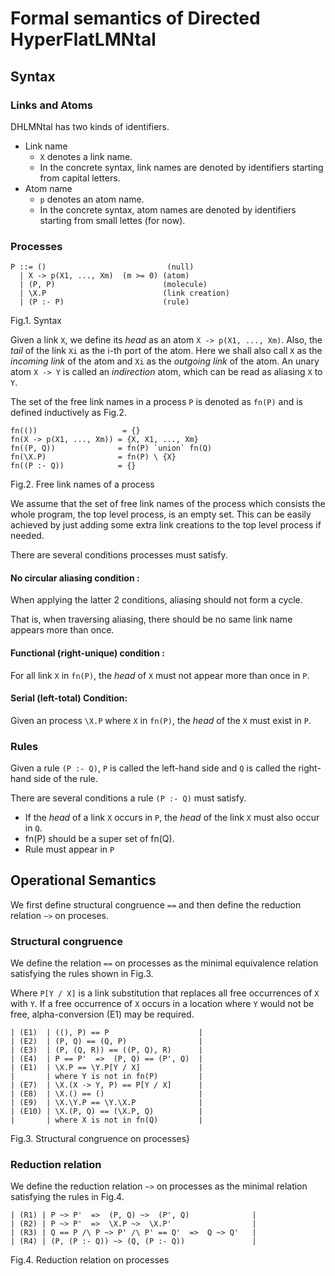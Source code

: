 # Formal semantics of Directed HyperFlatLMNtal 

## Syntax

### Links and Atoms

DHLMNtal has two kinds of identifiers.

- Link name
  - `X` denotes a link name.
  - In the concrete syntax, link names are denoted by identifiers starting from capital letters.
- Atom name
  - `p` denotes an atom name.
  - In the concrete syntax, atom names are denoted by identifiers starting from small lettes (for now).

### Processes

```
P ::= ()                           (null)
  | X -> p(X1, ..., Xm)  (m >= 0) (atom)
  | (P, P)                        (molecule)
  | \X.P                          (link creation)
  | (P :- P)                      (rule)
```
Fig.1. Syntax

Given a link `X`, we define its _head_ as an atom `X -> p(X1, ..., Xm)`.
Also, the _tail_ of the link `Xi` as the i-th port of the atom.
Here we shall also call `X` as the _incoming link_ of the atom and `Xi` as the _outgoing link_ of the atom.
An unary atom `X -> Y` is called an _indirection_ atom, which can be read as aliasing `X` to `Y`.

The set of the free link names in a process `P` is denoted as `fn(P)` and is defined inductively as Fig.2.

```
fn(())                   = {}
fn(X -> p(X1, ..., Xm)) = {X, X1, ..., Xm}
fn((P, Q))              = fn(P) `union` fn(Q)
fn(\X.P)                = fn(P) \ {X}
fn((P :- Q))            = {}
```
Fig.2. Free link names of a process

We assume that the set of free link names of the process which consists the whole program, the top level process, is an empty set. This can be easily achieved by just adding some extra link creations to the top level process if needed.

There are several conditions processes must satisfy.

#### No circular aliasing condition :
When applying the latter 2 conditions,
aliasing should not form a cycle.

That is, when traversing aliasing, there should be no same link name appears more than once. 

#### Functional (right-unique) condition :
For all link `X` in `fn(P)`, 
the _head_ of `X` must not appear more than once in `P`. 

#### Serial (left-total) Condition:
Given an process `\X.P` where `X` in `fn(P)`, the _head_ of the `X` must exist in `P`.

### Rules
Given a rule `(P :- Q)`, `P` is called the left-hand side and `Q` is called the right-hand side of the rule.

There are several conditions a rule `(P :- Q)` must satisfy.

- If the _head_ of a link `X` occurs in `P`, the _head_ of the link `X` must also occur in `Q`.
- fn(P) should be a super set of fn(Q).
- Rule must appear in `P`

## Operational Semantics

We first define structural congruence `==` and then define the reduction relation `~>` on proceses.

### Structural congruence

We define the relation `==` on processes as the minimal equivalence relation satisfying the rules shown in Fig.3.

Where `P[Y / X]` is a link substitution that replaces all free occurrences of `X` with `Y`.
If a free occurrence of `X` occurs in a location where `Y` would not be free, alpha-conversion (E1) may be required.

```
| (E1)  | ((), P) == P                    |
| (E2)  | (P, Q) == (Q, P)                |
| (E3)  | (P, (Q, R)) == ((P, Q), R)      |
| (E4)  | P == P'  =>  (P, Q) == (P', Q)  |
| (E1)  | \X.P == \Y.P[Y / X]             |
|       | where Y is not in fn(P)         |
| (E7)  | \X.(X -> Y, P) == P[Y / X]      |
| (E8)  | \X.() == ()                     |
| (E9)  | \X.\Y.P == \Y.\X.P              |
| (E10) | \X.(P, Q) == (\X.P, Q)          |
|       | where X is not in fn(Q)         |
```
Fig.3. Structural congruence on processes}

### Reduction relation

We define the reduction relation `~>` on processes as the minimal relation satisfying the rules in Fig.4.

```
| (R1) | P ~> P'  =>  (P, Q) ~>  (P', Q)              |
| (R2) | P ~> P'  =>  \X.P ~>  \X.P'                  |
| (R3) | Q == P /\ P ~> P' /\ P' == Q'  =>  Q ~> Q'   |
| (R4) | (P, (P :- Q)) ~> (Q, (P :- Q))               |
```
Fig.4. Reduction relation on processes




